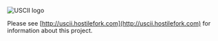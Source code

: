 ![USCII logo](https://raw2.github.com/hostilefork/uscii/master/uscii-logo.png)

Please see [http://uscii.hostilefork.com](http://uscii.hostilefork.com) for information about this project.
